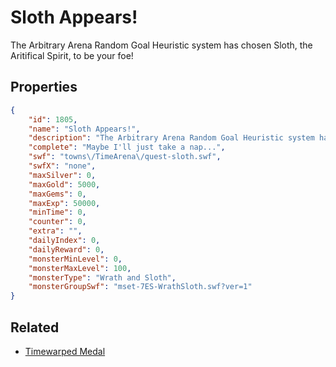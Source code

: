 # Sloth Appears!

The Arbitrary Arena Random Goal Heuristic system has chosen Sloth, the Aritifical Spirit, to be your foe!

## Properties

```json
{
    "id": 1805,
    "name": "Sloth Appears!",
    "description": "The Arbitrary Arena Random Goal Heuristic system has chosen Sloth, the Aritifical Spirit, to be your foe!",
    "complete": "Maybe I'll just take a nap...",
    "swf": "towns\/TimeArena\/quest-sloth.swf",
    "swfX": "none",
    "maxSilver": 0,
    "maxGold": 5000,
    "maxGems": 0,
    "maxExp": 50000,
    "minTime": 0,
    "counter": 0,
    "extra": "",
    "dailyIndex": 0,
    "dailyReward": 0,
    "monsterMinLevel": 0,
    "monsterMaxLevel": 100,
    "monsterType": "Wrath and Sloth",
    "monsterGroupSwf": "mset-7ES-WrathSloth.swf?ver=1"
}
```

## Related

- [Timewarped Medal](../items/18514-timewarped-medal.md)

